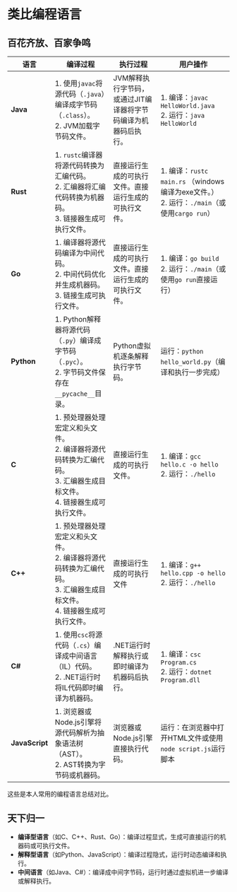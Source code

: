 # 类比编程语言



## 百花齐放、百家争鸣

| 语言           | 编译过程                                                     | 执行过程                                                     | 用户操作                                                     |
| -------------- | ------------------------------------------------------------ | ------------------------------------------------------------ | ------------------------------------------------------------ |
| **Java**       | 1. 使用`javac`将源代码（`.java`）编译成字节码（`.class`）。 <br/>2. JVM加载字节码文件。 | JVM解释执行字节码，或通过JIT编译器将字节码编译为机器码后执行。 | 1. 编译：`javac HelloWorld.java` <br/>2. 运行：`java HelloWorld` |
| **Rust**       | 1. `rustc`编译器将源代码转换为汇编代码。 <br>2. 汇编器将汇编代码转换为机器码。 <br>3. 链接器生成可执行文件。 | 直接运行生成的可执行文件。直接运行生成的可执行文件。         | 1. 编译：`rustc main.rs` （windows编译为exe文件。）<br/> 2. 运行：`./main`（或使用`cargo run`） |
| **Go**         | 1. 编译器将源代码编译为中间代码。 <br>2. 中间代码优化并生成机器码。 <br>3. 链接生成可执行文件。 | 直接运行生成的可执行文件。直接运行生成的可执行文件。         | 1. 编译：`go build` <br/>2. 运行：`./main`（或使用`go run`直接运行） |
| **Python**     | 1. Python解释器将源代码（`.py`）编译成字节码（`.pyc`）。 <br/>2. 字节码文件保存在`__pycache__`目录。 | Python虚拟机逐条解释执行字节码。                             | 运行：`python hello_world.py`（编译和执行一步完成）          |
| **C**          | 1. 预处理器处理宏定义和头文件。 <br/>2. 编译器将源代码转换为汇编代码。 <br/>3. 汇编器生成目标文件。 <br/>4. 链接器生成可执行文件。 | 直接运行生成的可执行文件。                                   | 1. 编译：`gcc hello.c -o hello` <br/>2. 运行：`./hello`      |
| **C++**        | 1. 预处理器处理宏定义和头文件。 <br/>2. 编译器将源代码转换为汇编代码。 <br/>3. 汇编器生成目标文件。 <br/>4. 链接器生成可执行文件。 | 直接运行生成的可执行文件                                     | 1. 编译：`g++ hello.cpp -o hello` <br/>2. 运行：`./hello`    |
| **C#**         | 1. 使用`csc`将源代码（`.cs`）编译成中间语言（IL）代码。 <br/>2. .NET运行时将IL代码即时编译为机器码。 | .NET运行时解释执行或即时编译为机器码后执行。                 | 1. 编译：`csc Program.cs` <br/>2. 运行：`dotnet Program.dll` |
| **JavaScript** | 1. 浏览器或Node.js引擎将源代码解析为抽象语法树（AST）。 <br/>2. AST转换为字节码或机器码。 | 浏览器或Node.js引擎直接执行代码。                            | 运行：在浏览器中打开HTML文件或使用`node script.js`运行脚本   |

这些是本人常用的编程语言总结对比。

## 天下归一

- **编译型语言**（如C、C++、Rust、Go）：编译过程显式，生成可直接运行的机器码或可执行文件。
- **解释型语言**（如Python、JavaScript）：编译过程隐式，运行时动态编译和执行。
- **中间语言**（如Java、C#）：编译成中间字节码，运行时通过虚拟机进一步编译或解释执行。





























